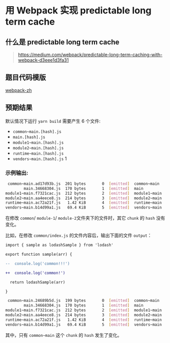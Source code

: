 # 用 Webpack 实现 predictable long term cache

## 什么是 predictable long term cache

> https://medium.com/webpack/predictable-long-term-caching-with-webpack-d3eee1d3fa31

## 题目代码模版

[webpack-zh](./webpack-zh)



## 预期结果

默认情况下运行 `yarn build` 需要产生 6 个文件:

- `common~main.[hash].js`
- `main.[hash].js`
- `module1~main.[hash].js`
- `module2~main.[hash].js`
- `runtime~main.[hash].js`
- `vendors~main.[hash].js`
1





### 示例输出:

```bash
 common~main.ad17d93b.js  201 bytes       0  [emitted]  common~main
        main.34668304.js  170 bytes       1  [emitted]  main
module1~main.f7321cac.js  212 bytes       2  [emitted]  module1~main
module2~main.aa4eece8.js  214 bytes       3  [emitted]  module2~main
runtime~main.ac72a21f.js   1.42 KiB       4  [emitted]  runtime~main
vendors~main.b14d99a1.js   69.4 KiB       5  [emitted]  vendors~main
```



在修改 `common`/ `module-1`/ `module-2`文件夹下的文件时，其它 `chunk` 的 `hash` 没有变化。

比如，在修改 `common/index.js` 的文件内容后，输出下面的文件 `output`：

```diff
import { sample as lodashSample } from 'lodash'

export function sample(arr) {

--  console.log('common!!!')

++  console.log('common!')

  return lodashSample(arr)

}
```



```bash
 common~main.24689b5d.js  199 bytes       0  [emitted]  common~main
        main.34668304.js  170 bytes       1  [emitted]  main
module1~main.f7321cac.js  212 bytes       2  [emitted]  module1~main
module2~main.aa4eece8.js  214 bytes       3  [emitted]  module2~main
runtime~main.ac72a21f.js   1.42 KiB       4  [emitted]  runtime~main
vendors~main.b14d99a1.js   69.4 KiB       5  [emitted]  vendors~main
```

其中，只有 `common~main` 这个 `chunk` 的 `hash` 发生了变化。